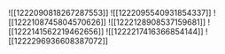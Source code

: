![[1222090818267287553]]
![[1222095540931854337]]
![[1222108745804570626]]
![[1222128908537159681]]
![[1222141562219462656]]
![[1222217416366854144]]
![[1222296936608387072]]

